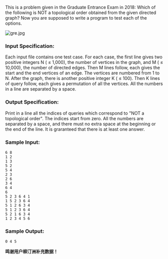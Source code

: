 <!-- Title
Topological Order (25)
-->
This is a problem given in the Graduate Entrance Exam in 2018: Which of the
following is NOT a topological order obtained from the given directed graph?
Now you are supposed to write a program to test each of the options.

![gre.jpg](https://images.ptausercontent.com/5d35ed2a-4d19-4f13-bf3f-35ed59cebf05.jpg)

### Input Specification:

Each input file contains one test case. For each case, the first line gives
two positive integers N ( $\le$ 1,000), the number of vertices in the graph,
and M ( $\le$ 10,000), the number of directed edges. Then M lines follow, each
gives the start and the end vertices of an edge. The vertices are numbered
from 1 to N. After the graph, there is another positive integer K ( $\le$
100). Then K lines of query follow, each gives a permutation of all the
vertices. All the numbers in a line are separated by a space.

### Output Specification:

Print in a line all the indices of queries which correspond to "NOT a
topological order". The indices start from zero. All the numbers are separated
by a space, and there must no extra space at the beginning or the end of the
line. It is graranteed that there is at least one answer.

### Sample Input:

```
6 8
1 2
1 3
5 2
5 4
2 3
2 6
3 4
6 4
6
5 2 3 6 4 1
1 5 2 3 6 4
5 1 2 6 3 4
5 1 2 3 6 4
5 2 1 6 3 4
1 2 3 4 5 6
```

### Sample Output:

```
0 4 5
```

**鸣谢用户柳汀洲补充数据！**
